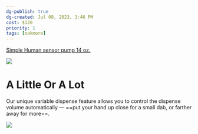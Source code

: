 ```yaml
---
dg-publish: true
dg-created: Jul 08, 2023, 3:46 PM
cost: $120
priority: 1
tags: [oakmore]
---
```


[Simple Human sensor pump 14 oz.](https://www.simplehuman.com/products/rechargeable-liquid-sensor-pump-14-fl-oz-with-caddy)

![](https://www.simplehuman.com/cdn/shop/products/ST1077LSPSINGLECADDY34VIEW_1194x.jpg?v=1679951439)

# A Little Or A Lot

Our unique variable dispense feature allows you to control the dispense volume automatically — ==put your hand up close for a small dab, or farther away for more==.

![](https://cdn.shopify.com/s/files/1/2804/6630/files/140z-LSP_ch5_d.jpg?v=1656085885)